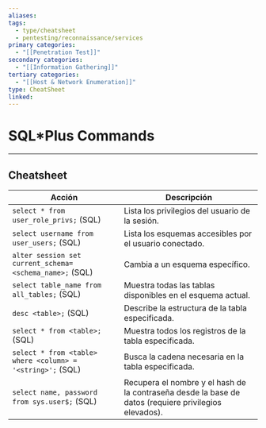 ```yaml
---
aliases:
tags:
  - type/cheatsheet
  - pentesting/reconnaissance/services
primary categories:
  - "[[Penetration Test]]"
secondary categories:
  - "[[Information Gathering]]"
tertiary categories:
  - "[[Host & Network Enumeration]]"
type: CheatSheet
linked:
---
```

# SQL*Plus Commands

***

## Cheatsheet

|**Acción**|**Descripción**|
|---|---|
|`select * from user_role_privs;` (SQL)|Lista los privilegios del usuario de la sesión.|
|`select username from user_users;` (SQL)|Lista los esquemas accesibles por el usuario conectado.|
|`alter session set current_schema=<schema_name>;` (SQL)|Cambia a un esquema específico.|
|`select table_name from all_tables;` (SQL)|Muestra todas las tablas disponibles en el esquema actual.|
|`desc <table>;` (SQL)|Describe la estructura de la tabla especificada.|
|`select * from <table>;` (SQL)|Muestra todos los registros de la tabla especificada.|
|`select * from <table> where <column> = '<string>';` (SQL)|Busca la cadena necesaria en la tabla especificada.|
|`select name, password from sys.user$;` (SQL)|Recupera el nombre y el hash de la contraseña desde la base de datos (requiere privilegios elevados).|
